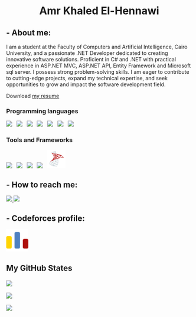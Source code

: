 # <p align="center">Amr Khaled El-Hennawi</p>


## - About me:

I am a student at the Faculty of Computers and Artificial Intelligence, Cairo University, and a passionate .NET Developer dedicated to creating innovative software solutions. Proficient in C# and .NET with practical experience in ASP.NET MVC, ASP.NET API, Entity Framework and Microsoft sql server. I possess strong problem-solving skills. I am eager to contribute to cutting-edge projects, expand my technical expertise, and seek opportunities to grow and impact the software development field.

Download <a href="https://drive.google.com/file/d/15wrXt-nyFPbnGe6m2S4Ed6ut5zogVsPn/view?usp=sharing">my resume</a>

### Programming languages

<p>
    <img height="50" src="https://skillicons.dev/icons?i=cpp">&nbsp;&nbsp;    
    <img height="50" src="https://skillicons.dev/icons?i=java">&nbsp;&nbsp;
    <img height="50" src="https://skillicons.dev/icons?i=py">&nbsp;&nbsp;
    <img height="50" src="https://skillicons.dev/icons?i=html">&nbsp;&nbsp;    
    <img height="50" src="https://skillicons.dev/icons?i=css">&nbsp;&nbsp;
    <img height="50" src="https://skillicons.dev/icons?i=js">&nbsp;&nbsp;
    <img height="50" src="https://skillicons.dev/icons?i=cs">&nbsp;&nbsp;
</p>

### Tools and Frameworks

<p>
    <img height="50" src="https://skillicons.dev/icons?i=dotnet">&nbsp;&nbsp;
    <img height="50" src="https://skillicons.dev/icons?i=react">&nbsp;&nbsp;
    <img height="50" src="https://skillicons.dev/icons?i=git">&nbsp;&nbsp;
    <img height="50" src="https://skillicons.dev/icons?i=docker">&nbsp;&nbsp;
    <img height="50" src="./Icons/sqlserver.png">&nbsp;&nbsp;
</p>

## - How to reach me:

<p>
    <a href="https://www.linkedin.com/in/amr-khaled-elhennawi/">
        <img height="50" src="https://skillicons.dev/icons?i=linkedin">
    </a>
    <a href="mailto:amr.k.elhennawi@gmail.com">
        <img height="50" src="https://skillicons.dev/icons?i=gmail">
    </a>
  
</p>

## - Codeforces profile:

<a href="https://codeforces.com/profile/Amr_ElHennawi">
    <img height="60" src="./Icons/Communication/codeforces.svg">
</a>

</br>

## <p align="inline">My GitHub States</p>

<p align="inline">

<p align="inline"><img align="inline" height="231" src="https://github-readme-stats.vercel.app/api/top-langs/?username=AmrElhennawi&theme=vue-dark&layout=compact"/></p>

<p align="inline"><img align="inline" src="https://github-readme-stats.vercel.app/api?username=AmrElhennawi&theme=vue-dark&show_icons=true&locale=en"/></p>

<p align="inline"><img align="inline" src="http://github-readme-streak-stats.herokuapp.com?user=AmrElhennawi&theme=vue-dark&date_format=j%20M%5B%20Y%5D"/></p>

</p>
